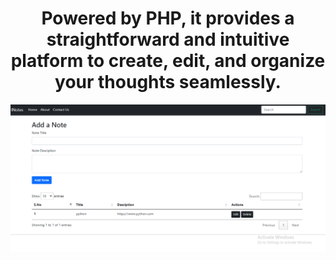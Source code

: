 <h1 align="center">Powered by PHP, it provides a straightforward and intuitive platform to create, edit, and organize your thoughts seamlessly.</h1>
<img src="crudApp.png" alt="CrudApp">
